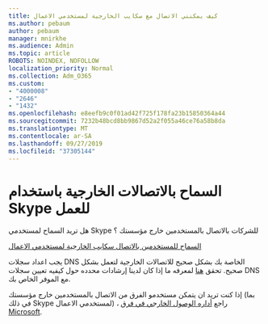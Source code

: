 ```yaml
---
title: كيف يمكنني الاتصال مع سكايب الخارجية لمستخدمي الاعمال
ms.author: pebaum
author: pebaum
manager: mnirkhe
ms.audience: Admin
ms.topic: article
ROBOTS: NOINDEX, NOFOLLOW
localization_priority: Normal
ms.collection: Adm_O365
ms.custom:
- "4000008"
- "2646"
- "1432"
ms.openlocfilehash: e8eefb9c0f01ad42f725f178fa23b15850364a44
ms.sourcegitcommit: 7232b48bcd8bb9867d52a2f055a46ce76a58b8da
ms.translationtype: MT
ms.contentlocale: ar-SA
ms.lasthandoff: 09/27/2019
ms.locfileid: "37305144"
---
```

# <a name="allow-external-communications-with-skype-for-business"></a>السماح بالاتصالات الخارجية باستخدام Skype للعمل 

هل تريد السماح لمستخدمي Skype للشركات بالاتصال بالمستخدمين خارج مؤسستك ؟ 

[السماح للمستخدمين بالاتصال سكايب الخارجية لمستخدمي الاعمال](https://docs.microsoft.com/skypeforbusiness/set-up-skype-for-business-online/allow-users-to-contact-external-skype-for-business-users)

يجب اعداد سجلات DNS الخاصة بك بشكل صحيح للاتصالات الخارجية لتعمل بشكل صحيح. تحقق [هنا](https://docs.microsoft.com/office365/admin/get-help-with-domains/set-up-your-domain-host-specific-instructions?view=o365-worldwide) لمعرفه ما إذا كان لدينا إرشادات محدده حول كيفيه تعيين سجلات DNS مع الموفر الخاص بك. 

إذا كنت تريد ان يتمكن مستخدمو الفرق من الاتصال بالمستخدمين خارج مؤسستك (بما في ذلك Skype لمستخدمي الاعمال) ، راجع [أداره الوصول الخارجي في فرق Microsoft](https://docs.microsoft.com/microsoftteams/let-your-teams-users-communicate-with-other-people). 